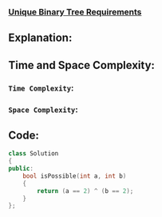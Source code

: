 ### [Unique Binary Tree Requirements](https://geeksforgeeks.org/problems/unique-binary-tree-requirements/1)

## Explanation:

## Time and Space Complexity:
### `Time Complexity`:

### `Space Complexity`:

## Code:
```cpp
class Solution
{
public:
    bool isPossible(int a, int b)
    {
        return (a == 2) ^ (b == 2);
    }
};
```

